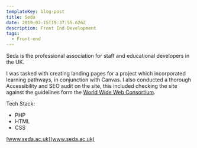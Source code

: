 ```yaml
---
templateKey: blog-post
title: Seda
date: 2019-02-15T19:37:55.626Z
description: Front End Development
tags:
  - Front-end
---
```

Seda is the professional association for staff and educational developers in the UK. 

I was tasked with creating landing pages for a project which incorporated learning pathways, in conjunction with Canvas. I also conducted a thorough Accessibility and SEO audit on the site, this included checking the site against the guidelines form the [World Wide Web Consortium](https://www.w3.org/).

Tech Stack: 

* PHP
* HTML 
* CSS

[www.seda.ac.uk](www.seda.ac.uk)
